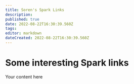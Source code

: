 ```yaml
---
title: Soren's Spark Links
description: 
published: true
date: 2022-08-22T16:30:39.560Z
tags: 
editor: markdown
dateCreated: 2022-08-22T16:30:39.560Z
---
```


# Some interesting Spark links

Your content here